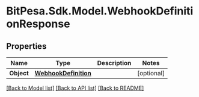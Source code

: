 # BitPesa.Sdk.Model.WebhookDefinitionResponse
## Properties

Name | Type | Description | Notes
------------ | ------------- | ------------- | -------------
**Object** | [**WebhookDefinition**](WebhookDefinition.md) |  | [optional] 

[[Back to Model list]](../README.md#documentation-for-models) [[Back to API list]](../README.md#documentation-for-api-endpoints) [[Back to README]](../README.md)

